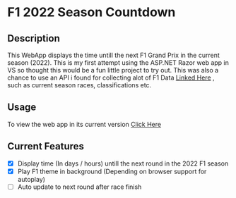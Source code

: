 # F1 2022 Season Countdown
## Description
This WebApp displays the time untill the next F1 Grand Prix in the current season (2022). This is my first attempt using the ASP.NET Razor web app
in VS so thought this would be a fun little project to try out. This was also a chance to use an API i found for collecting alot of F1 Data [Linked Here](https://ergast.com/mrd/) , 
such as current season races, classifications etc.

## Usage
To view the web app in its current version [Click Here](https://f1countdown20220310190219.azurewebsites.net/)

## Current Features
- [x] Display time (In days / hours) untill the next round in the 2022 F1 season
- [x] Play F1 theme in background (Depending on browser support for autoplay) 
- [ ] Auto update to next round after race finish

